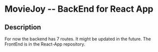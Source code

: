 # MovieJoy -- BackEnd for React App

## Description

For now the backend has 7 routes. It might be updated in the future. The FrontEnd is in the React-App repository.
